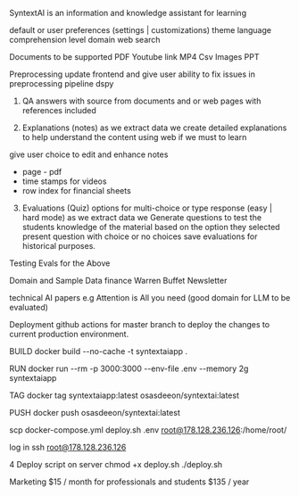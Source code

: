 SyntextAI is an information and knowledge assistant for learning

default or user preferences (settings | customizations)
theme
language
comprehension level
domain
web search


Documents to be supported
PDF
Youtube link
MP4
Csv
Images
PPT



Preprocessing
update frontend and give user ability to fix issues in preprocessing pipeline
dspy 

1. QA
answers with source from documents and or web pages
with references included


2. Explanations (notes)
as we extract data we create detailed explanations to help understand the content using web if we must to learn 

give user choice to edit and enhance notes
- page - pdf
- time stamps for videos
- row index for financial sheets

3. Evaluations (Quiz)
options for multi-choice or type response (easy | hard mode)
as we extract data we Generate questions to test the students knowledge of the material based on the option they selected present question with choice or no choices
save evaluations for historical purposes.


Testing
Evals for the Above

Domain and Sample Data
finance 
Warren Buffet Newsletter

technical
AI papers e.g Attention is All you need (good domain for LLM to be evaluated)

Deployment
github actions for master branch to deploy the changes to current production environment.

BUILD docker build --no-cache -t syntextaiapp .

RUN docker run --rm -p 3000:3000 --env-file .env --memory 2g syntextaiapp

TAG docker tag syntextaiapp:latest osasdeeon/syntextai:latest

PUSH docker push osasdeeon/syntextai:latest

scp docker-compose.yml deploy.sh .env root@178.128.236.126:/home/root/

log in
ssh root@178.128.236.126

4 Deploy script on server
chmod +x deploy.sh 
./deploy.sh


Marketing
$15 / month for professionals and students
$135 / year 
 


